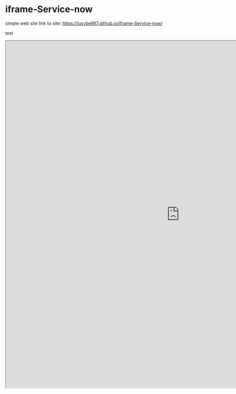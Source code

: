 # iframe-Service-now
simple web site
link to site: https://lucybell67.github.io/iframe-Service-now/



test


<iframe id="IncidentL" src="https://dev48352.service-now.com/incident_list.do?sysparm_query=active=true^caller_id=javascript:gs.getUserID()" width="1100" height="1100" ></iframe>
<script> document.body.scroll=”no”;</script>
